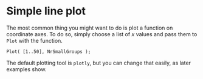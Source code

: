 
# Simple line plot

The most common thing you might want to do is plot a function on
coordinate axes.  To do so, simply choose a list of $x$ values and
pass them to `Plot` with the function.

```
Plot( [1..50], NrSmallGroups );
```

The default plotting tool is `plotly`, but you can change that
easily, as later examples show.

